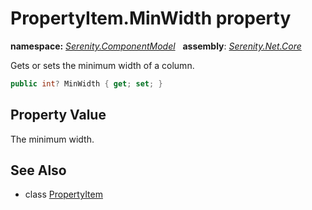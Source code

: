 # PropertyItem.MinWidth property
**namespace:** *[Serenity.ComponentModel](../../README.md#serenity.componentmodel-namespace)*   **assembly**: *[Serenity.Net.Core](../../README.md)*

Gets or sets the minimum width of a column.

```csharp
public int? MinWidth { get; set; }
```

## Property Value

The minimum width.

## See Also

* class [PropertyItem](../PropertyItem.md)